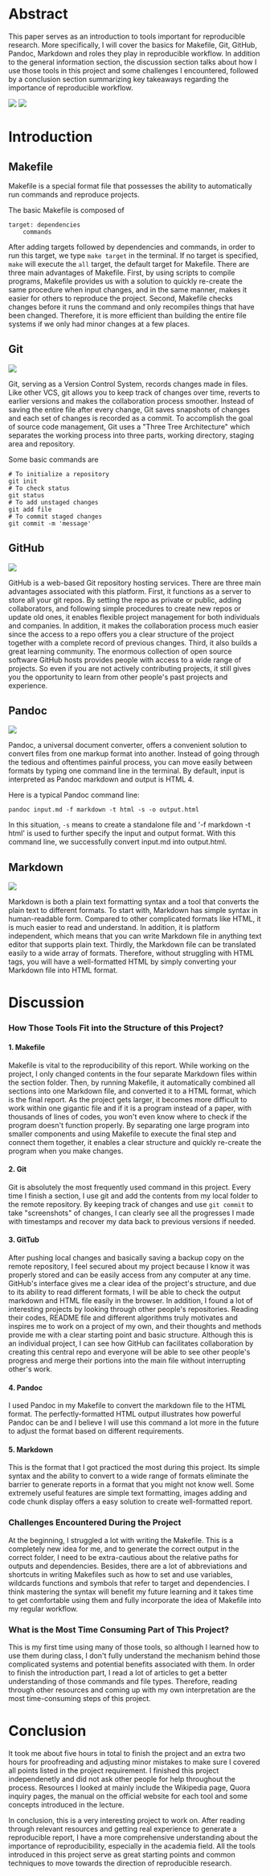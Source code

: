 # Abstract

This paper serves as an introduction to tools important for reproducible research. More specifically, I will cover the basics for Makefile, Git, GitHub, Pandoc, Markdown and roles they play in reproducible workflow. In addition to the general information section, the discussion section talks about how I use those tools in this project and some challenges I encountered, followed by a conclusion section summarizing key takeaways regarding the importance of reproducible workflow.

![](../../images/stat159-logo.png)
![](../images/stat159-logo.png)

# Introduction 

## Makefile

Makefile is a special format file that possesses the ability to automatically run commands and reproduce projects. 

The basic Makefile is composed of 
```
target: dependencies
    commands
```
After adding targets followed by dependencies and commands, in order to run this target, we type `make target` in the terminal. If no target is specified, `make` will execute the `all` target, the default target for Makefile. 
There are three main advantages of Makefile. First, by using scripts to compile programs, Makefile provides us with a solution to quickly re-create the same procedure when input changes, and in the same manner, makes it easier for others to reproduce the project. Second, Makefile checks changes before it runs the command and only recompiles things that have been changed. Therefore, it is more efficient than building the entire file systems if we only had minor changes at a few places. 

## Git

![](../images/git-logo.png)

Git, serving as a Version Control System, records changes made in files. Like other VCS, git allows you to keep track of changes over time, reverts to earlier versions and makes the collaboration process smoother. Instead of saving the entire file after every change, Git saves snapshots of changes and each set of changes is recorded as a commit. To accomplish the goal of source code management, Git uses a "Three Tree Architecture" which separates the working process into three parts, working directory, staging area and repository. 

Some basic commands are 
```
# To initialize a repository
git init
# To check status
git status
# To add unstaged changes
git add file
# To commit staged changes
git commit -m 'message'
```

## GitHub

![](../images/github-logo.png)

GitHub is a web-based Git repository hosting services. There are three main advantages associated with this platform. First, it functions as a server to store all your git repos. By setting the repo as private or public, adding collaborators, and following simple procedures to create new repos or update old ones, it enables flexible project management for both individuals and companies. In addition, it makes the collaboration process much easier since the access to a repo offers you a clear structure of the project together with a complete record of previous changes. Third, it also builds a great learning community. The enormous collection of open source software GitHub hosts provides people with access to a wide range of projects. So even if you are not actively contributing projects, it still gives you the opportunity to learn from other people's past projects and experience. 

## Pandoc

![](../images/pandoc-logo.png)

Pandoc, a universal document converter, offers a convenient solution to convert files from one markup format into another. Instead of going through the tedious and oftentimes painful process, you can move easily between formats by typing one command line in the terminal. By default, input is interpreted as Pandoc markdown and output is HTML 4. 

Here is a typical Pandoc command line:
```
pandoc input.md -f markdown -t html -s -o output.html
```
 In this situation, `-s` means to create a standalone file and '-f markdown -t html' is used to further specify the input and output format. With this command line, we successfully convert input.md into output.html.


## Markdown

![](../images/markdown-logo.png)

Markdown is both a plain text formatting syntax and a tool that converts the plain text to different formats. To start with, Markdown has simple syntax in human-readable form. Compared to other complicated formats like HTML, it is much easier to read and understand. In addition, it is platform independent, which means that you can write Markdown file in anything text editor that supports plain text. Thirdly, the Markdown file can be translated easily to a wide array of formats. Therefore, without struggling with HTML tags, you will have a well-formatted HTML by simply converting your Markdown file into HTML format. 


# Discussion

### How Those Tools Fit into the Structure of this Project?

#### 1. Makefile

Makefile is vital to the reproducibility of this report. While working on the project, I only changed contents in the four separate Markdown files within the section folder. Then, by running Makefile, it automatically combined all sections into one Markdown file, and converted it to a HTML format, which is the final report. As the project gets larger, it becomes more difficult to work within one gigantic file and if it is a program instead of a paper, with thousands of lines of codes, you won't even know where to check if the program doesn't function properly. By separating one large program into smaller components and using Makefile to execute the final step and connect them together, it enables a clear structure and quickly re-create the program when you make changes. 

#### 2. Git

Git is absolutely the most frequently used command in this project. Every time I finish a section, I use git and add the contents from my local folder to the remote repository. By keeping track of changes and use `git commit` to take "screenshots" of changes, I can clearly see all the progresses I made with timestamps and recover my data back to previous versions if needed. 

#### 3. GitTub

After pushing local changes and basically saving a backup copy on the remote repository, I feel secured about my project because I know it was properly stored and can be easily access from any computer at any time. GitHub's interface gives me a clear idea of the project's structure, and due to its ability to read different formats, I will be able to check the output markdown and HTML file easily in the browser. In addition, I found a lot of interesting projects by looking through other people's repositories. Reading their codes, README file and different algorithms truly motivates and inspires me to work on a project of my own, and their thoughts and methods provide me with a clear starting point and basic structure. Although this is an individual project, I can see how GitHub can facilitates collaboration by creating this central repo and everyone will be able to see other people's progress and merge their portions into the main file without interrupting other's work.

#### 4. Pandoc

I used Pandoc in my Makefile to convert the markdown file to the HTML format. The perfectly-formatted HTML output illustrates how powerful Pandoc can be and I believe I will use this command a lot more in the future to adjust the format based on different requirements.

#### 5. Markdown

This is the format that I got practiced the most during this project. Its simple syntax and the ability to convert to a wide range of formats eliminate the barrier to generate reports in a format that you might not know well. Some extremely useful features are simple text formatting, images adding and code chunk display offers a easy solution to create well-formatted report. 

### Challenges Encountered During the Project

At the beginning, I struggled a lot with writing the Makefile. This is a completely new idea for me, and to generate the correct output in the correct folder, I need to be extra-cautious about the relative paths for outputs and dependencies. Besides, there are a lot of abbreviations and shortcuts in writing Makefiles such as how to set and use variables, wildcards functions and symbols that refer to target and dependencies. I think mastering the syntax will benefit my future learning and it takes time to get comfortable using them and fully incorporate the idea of Makefile into my regular workflow. 


### What is the Most Time Consuming Part of This Project?


This is my first time using many of those tools, so although I learned how to use them during class, I don't fully understand the mechanism behind those complicated systems and potential benefits associated with them. In order to finish the introduction part, I read a lot of articles to get a better understanding of those commands and file types. Therefore, reading through other resources and coming up with my own interpretation are the most time-consuming steps of this project. 

# Conclusion

It took me about five hours in total to finish the project and an extra two hours for proofreading and adjusting minor mistakes to make sure I covered all points listed in the project requirement. I finished this project independenetly and did not ask other people for help throughout the process. Resources I looked at mainly include the Wikipedia page, Quora inquiry pages, the manual on the official website for each tool and some concepts introduced in the lecture. 


In conclusion, this is a very interesting project to work on. After reading through relevant resources and getting real experience to generate a reproducible report, I have a more comprehensive understanding about the importance of reproducibility, especially in the academia field. All the tools introduced in this project serve as great starting points and common techniques to move towards the direction of reproducible research.



